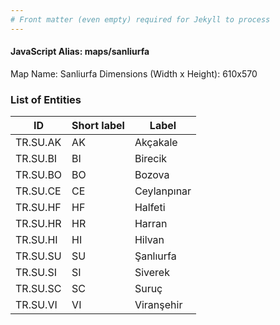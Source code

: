 ```yaml
---
# Front matter (even empty) required for Jekyll to process
---
```


#### JavaScript Alias: maps/sanliurfa

Map Name: Sanliurfa
Dimensions (Width x Height): 610x570





### List of Entities

ID | Short label | Label
---|---|---|
TR.SU.AK | AK | Akçakale
TR.SU.BI | BI | Birecik
TR.SU.BO | BO | Bozova
TR.SU.CE | CE | Ceylanpınar		
TR.SU.HF | HF | Halfeti
TR.SU.HR | HR | Harran
TR.SU.HI | HI | Hilvan
TR.SU.SU | SU | Şanlıurfa		
TR.SU.SI | SI | Siverek
TR.SU.SC | SC | Suruç
TR.SU.VI | VI | Viranşehir